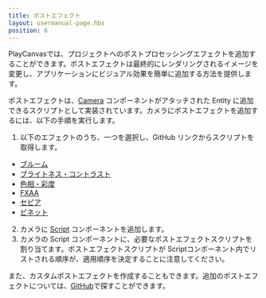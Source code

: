 ```yaml
---
title: ポストエフェクト
layout: usermanual-page.hbs
position: 6
---
```


PlayCanvasでは、プロジェクトへのポストプロセッシングエフェクトを追加することができます。ポストエフェクトは最終的にレンダリングされるイメージを変更し、アプリケーションにビジュアル効果を簡単に追加する方法を提供します。

ポストエフェクトは、[Camera][1] コンポーネントがアタッチされた Entity に追加できるスクリプトとして実装されています。カメラにポストエフェクトを追加するには、以下の手順を実行します。

1. 以下のエフェクトのうち、一つを選択し、GitHub リンクからスクリプトを取得します。
  * [ブルーム][3]
  * [ブライトネス・コントラスト][4]
  * [色相・彩度][5]
  * [FXAA][6]
  * [セピア][7]
  * [ビネット][8]
2. カメラに [Script][9] コンポーネントを追加します。
3. カメラの Script コンポーネントに、必要なポストエフェクトスクリプトを割り当てます。ポストエフェクトスクリプトが Scriptコンポーネント内でリストされる順序が、適用順序を決定することに注意してください。

また、カスタムポストエフェクトを作成することもできます。追加のポストエフェクトについては、[GitHub][2]で探すことができます。


[1]: /user-manual/packs/components/camera
[2]: https://github.com/playcanvas/engine/tree/main/scripts/posteffects
[3]: /user-manual/graphics/posteffects/bloom
[4]: /user-manual/graphics/posteffects/brightness_contrast
[5]: /user-manual/graphics/posteffects/hue_saturation
[6]: /user-manual/graphics/posteffects/fxaa
[7]: /user-manual/graphics/posteffects/sepia
[8]: /user-manual/graphics/posteffects/vignette
[9]: /user-manual/packs/components/script
